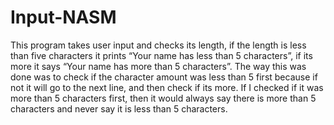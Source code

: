 # Input-NASM
This program takes user input and checks its length, if the length is less than five characters it prints “Your name has less than 5 characters”, if its more it says “Your name has more than 5 characters”. The way this was done was to check if the character amount was less than 5 first because if not it will go to the next line, and then check if its more. If I checked if it was more than 5 characters first, then it would always say there is more than 5 characters and never say it is less than 5 characters. 
